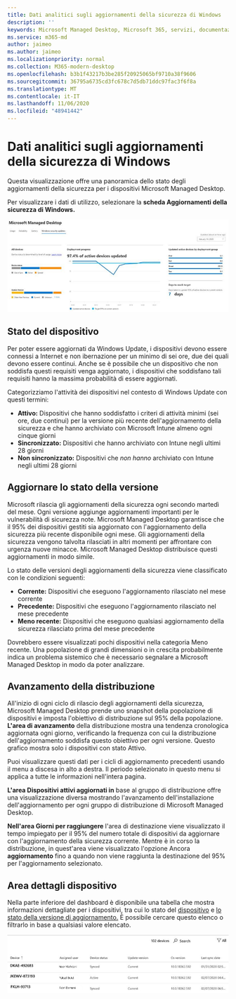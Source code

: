 ```yaml
---
title: Dati analitici sugli aggiornamenti della sicurezza di Windows
description: ''
keywords: Microsoft Managed Desktop, Microsoft 365, servizi, documentazione
ms.service: m365-md
author: jaimeo
ms.author: jaimeo
ms.localizationpriority: normal
ms.collection: M365-modern-desktop
ms.openlocfilehash: b3b1f43217b3be285f20925065bf9710a38f9606
ms.sourcegitcommit: 36795a6735cd3fc678c7d5db71ddc97fac3f6f8a
ms.translationtype: MT
ms.contentlocale: it-IT
ms.lasthandoff: 11/06/2020
ms.locfileid: "48941442"
---
```

# <a name="windows-security-update-insights"></a>Dati analitici sugli aggiornamenti della sicurezza di Windows
Questa visualizzazione offre una panoramica dello stato degli aggiornamenti della sicurezza per i dispositivi Microsoft Managed Desktop. 

Per visualizzare i dati di utilizzo, selezionare la <strong>scheda Aggiornamenti della sicurezza di Windows.</strong>

![Riquadro degli aggiornamenti della sicurezza di Windows: grafici a barre dello stato del dispositivo e della versione di aggiornamento nella colonna sinistra, avanzamento della distribuzione degli aggiornamenti nel tempo nella colonna centrale e percentuale di dispositivi attivi in base al gruppo di distribuzione, nonché numero di giorni necessari per raggiungere la destinazione di distribuzione del 95% nella colonna destra.](../../media/update-insights.jpg)

## <a name="device-status"></a>Stato del dispositivo

Per poter essere aggiornati da Windows Update, i dispositivi devono essere connessi a Internet e non ibernazione per un minimo di sei ore, due dei quali devono essere continui. Anche se è possibile che un dispositivo che non soddisfa questi requisiti venga aggiornato, i dispositivi che soddisfano tali requisiti hanno la massima probabilità di essere aggiornati. 

Categorizziamo l'attività dei dispositivi nel contesto di Windows Update con questi termini:

- <strong>Attivo:</strong> Dispositivi che hanno soddisfatto i criteri di attività minimi (sei ore, due continui) per la versione più recente dell'aggiornamento della sicurezza e che hanno archiviato con Microsoft Intune almeno ogni cinque giorni
- <strong>Sincronizzato:</strong> Dispositivi che hanno archiviato con Intune negli ultimi 28 giorni
- <strong>Non sincronizzato:</strong> Dispositivi che <i>non hanno</i> archiviato con Intune negli ultimi 28 giorni




## <a name="update-version-status"></a>Aggiornare lo stato della versione

Microsoft rilascia gli aggiornamenti della sicurezza ogni secondo martedì del mese. Ogni versione aggiunge aggiornamenti importanti per le vulnerabilità di sicurezza note. Microsoft Managed Desktop garantisce che il 95% dei dispositivi gestiti sia aggiornato con l'aggiornamento della sicurezza più recente disponibile ogni mese. Gli aggiornamenti della sicurezza vengono talvolta rilasciati in altri momenti per affrontare con urgenza nuove minacce. Microsoft Managed Desktop distribuisce questi aggiornamenti in modo simile.

Lo stato delle versioni degli aggiornamenti della sicurezza viene classificato con le condizioni seguenti:

- <strong>Corrente:</strong> Dispositivi che eseguono l'aggiornamento rilasciato nel mese corrente
- <strong>Precedente:</strong> Dispositivi che eseguono l'aggiornamento rilasciato nel mese precedente
- <strong>Meno recente:</strong> Dispositivi che eseguono qualsiasi aggiornamento della sicurezza rilasciato prima del mese precedente

Dovrebbero essere visualizzati pochi <strong></strong> dispositivi nella categoria Meno recente. Una popolazione di grandi dimensioni o in crescita probabilmente indica un problema sistemico che è necessario segnalare a Microsoft Managed Desktop in modo da poter analizzare.


## <a name="deployment-progress"></a>Avanzamento della distribuzione

All'inizio di ogni ciclo di rilascio degli aggiornamenti della sicurezza, Microsoft Managed Desktop prende uno snapshot della popolazione di dispositivi e imposta l'obiettivo di distribuzione sul 95% della popolazione. <strong>L'area di avanzamento</strong> della distribuzione mostra una tendenza cronologica aggiornata ogni giorno, verificando la frequenza con cui la distribuzione dell'aggiornamento soddisfa questo obiettivo per ogni versione. Questo grafico mostra solo i dispositivi con stato Attivo.

Puoi visualizzare questi dati per i cicli di aggiornamento precedenti usando il menu a discesa in alto a destra. Il periodo selezionato in questo menu si applica a tutte le informazioni nell'intera pagina.

<strong>L'area Dispositivi attivi aggiornati in</strong> base al gruppo di distribuzione offre una visualizzazione diversa mostrando l'avanzamento dell'installazione dell'aggiornamento per ogni gruppo di distribuzione di Microsoft Managed Desktop.

<strong>Nell'area Giorni per raggiungere</strong> l'area di destinazione viene visualizzato il tempo impiegato per il 95% del numero totale di dispositivi da aggiornare con l'aggiornamento della sicurezza corrente. Mentre è in corso la distribuzione, in quest'area viene visualizzato l'opzione Ancora <strong>aggiornamento</strong> fino a quando non viene raggiunta la destinazione del 95% per l'aggiornamento selezionato.

## <a name="device-details-area"></a>Area dettagli dispositivo

Nella parte inferiore del dashboard è disponibile una tabella che mostra informazioni dettagliate per i dispositivi, tra cui lo stato del [dispositivo](#device-status) e [lo stato della versione di aggiornamento.](#update-version-status) È possibile cercare questo elenco o filtrarlo in base a qualsiasi valore elencato.


![Tabella dettagli dispositivo che mostra le colonne relative al nome del dispositivo, all'utente assegnato, allo stato del dispositivo, alla versione di aggiornamento, alla versione del sistema operativo e alla data dell'ultima sincronizzazione del dispositivo.](../../media/security-update-insights-device-table-sterile.png)
